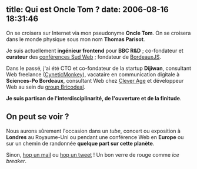 title: Qui est Oncle Tom ?
date: 2006-08-16 18:31:46
---

On se croisera sur Internet via mon pseudonyme **Oncle Tom**.
On se croisera dans le monde physique sous mon nom **Thomas Parisot**.

Je suis actuellement **ingénieur frontend** pour **BBC R&D** ; co-fondateur et **curateur** des [conférences Sud Web](http://sudweb.fr) ; fondateur de [BordeauxJS](http://www.meetup.com/BordeauxJS/).

Dans le passé, j'ai été CTO et co-fondateur de la startup **Dijiwan**, consultant Web freelance ([CyneticMonkey](http://cyneticmonkey.com)), vacataire en communication digitale à **Sciences-Po Bordeaux**, consultant Web chez [Clever Age](http://clever-age.com) et développeur Web au sein du [group Bricodeal](http://bricodeal.com).

**Je suis partisan de l'interdisciplinarité, de l'ouverture et de la finitude**.

## On peut se voir ?

Nous aurons sûrement l'occasion dans un _tube_, concert ou exposition à **Londres** au Royaume-Uni ou pendant une conférence Web en **Europe** ou sur un chemin de randonnée **quelque part sur cette planète**.

Sinon, [hop un mail](https://oncletom.io/slash-me/contact/ "Contact") ou [hop un tweet](https://twitter.com/oncletom) ! Un bon verre de rouge comme _ice breaker_.